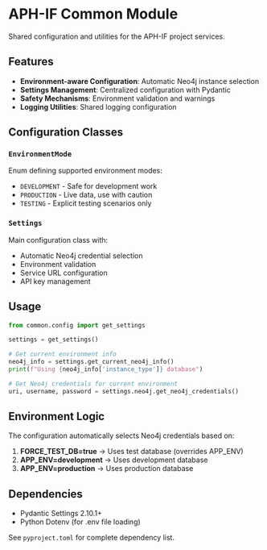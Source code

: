 # APH-IF Common Module

Shared configuration and utilities for the APH-IF project services.

## Features

- **Environment-aware Configuration**: Automatic Neo4j instance selection
- **Settings Management**: Centralized configuration with Pydantic
- **Safety Mechanisms**: Environment validation and warnings
- **Logging Utilities**: Shared logging configuration

## Configuration Classes

### `EnvironmentMode`
Enum defining supported environment modes:
- `DEVELOPMENT` - Safe for development work
- `PRODUCTION` - Live data, use with caution
- `TESTING` - Explicit testing scenarios only

### `Settings`
Main configuration class with:
- Automatic Neo4j credential selection
- Environment validation
- Service URL configuration
- API key management

## Usage

```python
from common.config import get_settings

settings = get_settings()

# Get current environment info
neo4j_info = settings.get_current_neo4j_info()
print(f"Using {neo4j_info['instance_type']} database")

# Get Neo4j credentials for current environment
uri, username, password = settings.neo4j.get_neo4j_credentials()
```

## Environment Logic

The configuration automatically selects Neo4j credentials based on:

1. **FORCE_TEST_DB=true** → Uses test database (overrides APP_ENV)
2. **APP_ENV=development** → Uses development database
3. **APP_ENV=production** → Uses production database

## Dependencies

- Pydantic Settings 2.10.1+
- Python Dotenv (for .env file loading)

See `pyproject.toml` for complete dependency list.